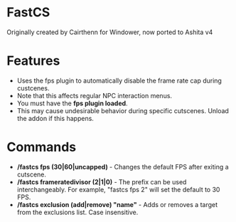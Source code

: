 # FastCS
Originally created by Cairthenn for Windower, now ported to Ashita v4

# Features
- Uses the fps plugin to automatically disable the frame rate cap during custcenes.
- Note that this affects regular NPC interaction menus.
- You must have the **fps plugin loaded**.
- This may cause undesirable behavior during specific cutscenes. Unload the addon if this happens.

# Commands
- **/fastcs fps (30|60|uncapped)** - Changes the default FPS after exiting a cutscene.
- **/fastcs frameratedivisor (2|1|0)** - The prefix can be used interchangeably. For example, "fastcs fps 2" will set the default to 30 FPS.
- **/fastcs exclusion (add|remove) "name"** - Adds or removes a target from the exclusions list. Case insensitive.


